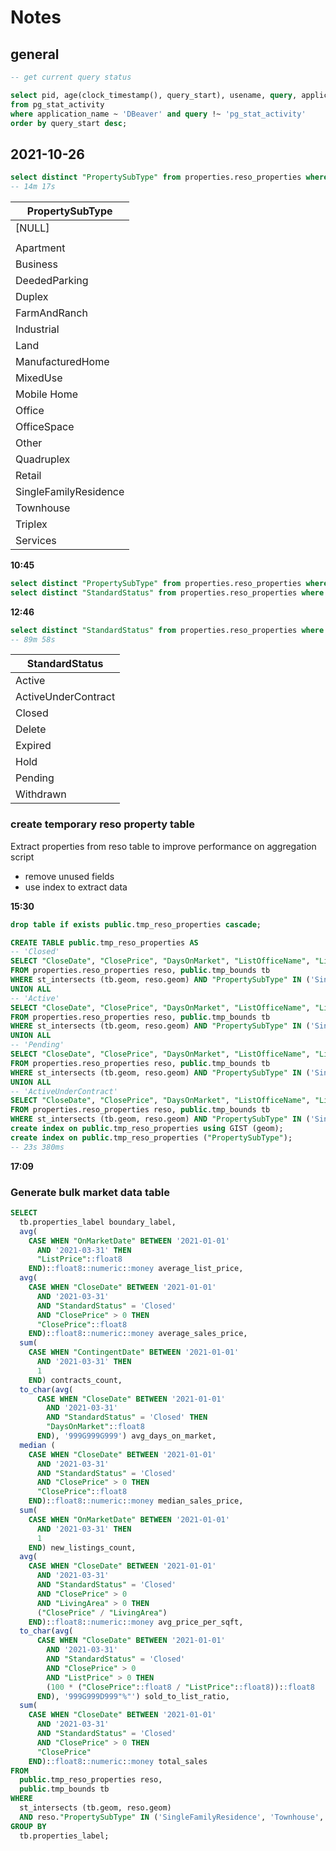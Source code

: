 # Notes

## general

```sql
-- get current query status

select pid, age(clock_timestamp(), query_start), usename, query, application_name
from pg_stat_activity
where application_name ~ 'DBeaver' and query !~ 'pg_stat_activity'
order by query_start desc;
```

## 2021-10-26

```sql
select distinct "PropertySubType" from properties.reso_properties where vendor='bright' and "StandardStatus" = 'Closed';
-- 14m 17s
```

| PropertySubType       |
| --------------------- |
| [NULL]                |
|                       |
| Apartment             |
| Business              |
| DeededParking         |
| Duplex                |
| FarmAndRanch          |
| Industrial            |
| Land                  |
| ManufacturedHome      |
| MixedUse              |
| Mobile Home           |
| Office                |
| OfficeSpace           |
| Other                 |
| Quadruplex            |
| Retail                |
| SingleFamilyResidence |
| Townhouse             |
| Triplex               |
| Services              |

**10:45**

```sql
select distinct "PropertySubType" from properties.reso_properties where vendor='bright';
select distinct "StandardStatus" from properties.reso_properties where vendor='bright';
```

**12:46**

```sql
select distinct "StandardStatus" from properties.reso_properties where vendor='bright';
-- 89m 58s
```

| StandardStatus      |
| ------------------- |
| Active              |
| ActiveUnderContract |
| Closed              |
| Delete              |
| Expired             |
| Hold                |
| Pending             |
| Withdrawn           |

### create temporary reso property table

Extract properties from reso table to improve performance on aggregation script

- remove unused fields
- use index to extract data

**15:30**

```sql
drop table if exists public.tmp_reso_properties cascade;

CREATE TABLE public.tmp_reso_properties AS
-- 'Closed'
SELECT "CloseDate", "ClosePrice", "DaysOnMarket", "ListOfficeName", "ListPrice", "ListingId", "MlsStatus", "OnMarketDate", "StandardStatus", "City", "Latitude", "LivingArea", "Longitude", "PostalCode", "PropertySubType", "PropertyType", "ContingentDate", "StateOrProvince", "UnparsedAddress", reso."geom", "vendor", "Media", "url", "PropertySubTypeText"
FROM properties.reso_properties reso, public.tmp_bounds tb
WHERE st_intersects (tb.geom, reso.geom) AND "PropertySubType" IN ('SingleFamilyResidence', 'Townhouse', 'Condominium') AND "StandardStatus" = 'Closed'
UNION ALL
-- 'Active'
SELECT "CloseDate", "ClosePrice", "DaysOnMarket", "ListOfficeName", "ListPrice", "ListingId", "MlsStatus", "OnMarketDate", "StandardStatus", "City", "Latitude", "LivingArea", "Longitude", "PostalCode", "PropertySubType", "PropertyType", "ContingentDate", "StateOrProvince", "UnparsedAddress", reso."geom", "vendor", "Media", "url", "PropertySubTypeText"
FROM properties.reso_properties reso, public.tmp_bounds tb
WHERE st_intersects (tb.geom, reso.geom) AND "PropertySubType" IN ('SingleFamilyResidence', 'Townhouse', 'Condominium') AND "StandardStatus" = 'Active'
UNION ALL
-- 'Pending'
SELECT "CloseDate", "ClosePrice", "DaysOnMarket", "ListOfficeName", "ListPrice", "ListingId", "MlsStatus", "OnMarketDate", "StandardStatus", "City", "Latitude", "LivingArea", "Longitude", "PostalCode", "PropertySubType", "PropertyType", "ContingentDate", "StateOrProvince", "UnparsedAddress", reso."geom", "vendor", "Media", "url", "PropertySubTypeText"
FROM properties.reso_properties reso, public.tmp_bounds tb
WHERE st_intersects (tb.geom, reso.geom) AND "PropertySubType" IN ('SingleFamilyResidence', 'Townhouse', 'Condominium') AND "StandardStatus" = 'Pending'
UNION ALL
-- 'ActiveUnderContract'
SELECT "CloseDate", "ClosePrice", "DaysOnMarket", "ListOfficeName", "ListPrice", "ListingId", "MlsStatus", "OnMarketDate", "StandardStatus", "City", "Latitude", "LivingArea", "Longitude", "PostalCode", "PropertySubType", "PropertyType", "ContingentDate", "StateOrProvince", "UnparsedAddress", reso."geom", "vendor", "Media", "url", "PropertySubTypeText"
FROM properties.reso_properties reso, public.tmp_bounds tb
WHERE st_intersects (tb.geom, reso.geom) AND "PropertySubType" IN ('SingleFamilyResidence', 'Townhouse', 'Condominium') AND "StandardStatus" = 'ActiveUnderContract';
create index on public.tmp_reso_properties using GIST (geom);
create index on public.tmp_reso_properties ("PropertySubType");
-- 23s 380ms
```

**17:09**

### Generate bulk market data table

```sql
SELECT
  tb.properties_label boundary_label,
  avg(
    CASE WHEN "OnMarketDate" BETWEEN '2021-01-01'
      AND '2021-03-31' THEN
      "ListPrice"::float8
    END)::float8::numeric::money average_list_price,
  avg(
    CASE WHEN "CloseDate" BETWEEN '2021-01-01'
      AND '2021-03-31'
      AND "StandardStatus" = 'Closed'
      AND "ClosePrice" > 0 THEN
      "ClosePrice"::float8
    END)::float8::numeric::money average_sales_price,
  sum(
    CASE WHEN "ContingentDate" BETWEEN '2021-01-01'
      AND '2021-03-31' THEN
      1
    END) contracts_count,
  to_char(avg(
      CASE WHEN "CloseDate" BETWEEN '2021-01-01'
        AND '2021-03-31'
        AND "StandardStatus" = 'Closed' THEN
        "DaysOnMarket"::float8
      END), '999G999G999') avg_days_on_market,
  median (
    CASE WHEN "CloseDate" BETWEEN '2021-01-01'
      AND '2021-03-31'
      AND "StandardStatus" = 'Closed'
      AND "ClosePrice" > 0 THEN
      "ClosePrice"::float8
    END)::float8::numeric::money median_sales_price,
  sum(
    CASE WHEN "OnMarketDate" BETWEEN '2021-01-01'
      AND '2021-03-31' THEN
      1
    END) new_listings_count,
  avg(
    CASE WHEN "CloseDate" BETWEEN '2021-01-01'
      AND '2021-03-31'
      AND "StandardStatus" = 'Closed'
      AND "ClosePrice" > 0
      AND "LivingArea" > 0 THEN
      ("ClosePrice" / "LivingArea")
    END)::float8::numeric::money avg_price_per_sqft,
  to_char(avg(
      CASE WHEN "CloseDate" BETWEEN '2021-01-01'
        AND '2021-03-31'
        AND "StandardStatus" = 'Closed'
        AND "ClosePrice" > 0
        AND "ListPrice" > 0 THEN
        (100 * ("ClosePrice"::float8 / "ListPrice"::float8))::float8
      END), '999G999D999"%"') sold_to_list_ratio,
  sum(
    CASE WHEN "CloseDate" BETWEEN '2021-01-01'
      AND '2021-03-31'
      AND "StandardStatus" = 'Closed'
      AND "ClosePrice" > 0 THEN
      "ClosePrice"
    END)::float8::numeric::money total_sales
FROM
  public.tmp_reso_properties reso,
  public.tmp_bounds tb
WHERE
  st_intersects (tb.geom, reso.geom)
  AND reso."PropertySubType" IN ('SingleFamilyResidence', 'Townhouse', 'Condominium')
GROUP BY
  tb.properties_label;
```
